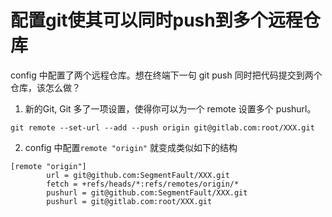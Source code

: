 
配置git使其可以同时push到多个远程仓库
=================



config 中配置了两个远程仓库。想在终端下一句 git push 同时把代码提交到两个仓库，该怎么做？

1. 新的Git, Git 多了一项设置，使得你可以为一个 remote 设置多个 pushurl。

```
git remote --set-url --add --push origin git@gitlab.com:root/XXX.git
```

2. config 中配置`remote "origin"` 就变成类似如下的结构

```
[remote "origin"]
        url = git@github.com:SegmentFault/XXX.git
        fetch = +refs/heads/*:refs/remotes/origin/*
        pushurl = git@github.com:SegmentFault/XXX.git
        pushurl = git@gitlab.com:root/XXX.git
```
